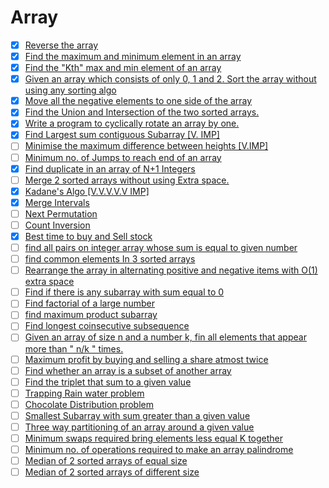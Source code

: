 # Array

- [x] [Reverse the array](https://www.geeksforgeeks.org/write-a-program-to-reverse-an-array-or-string/)
- [x] [Find the maximum and minimum element in an array](https://www.geeksforgeeks.org/maximum-and-minimum-in-an-array/)
- [x] [Find the "Kth" max and min element of an array](https://practice.geeksforgeeks.org/problems/kth-smallest-element/0)
- [x] [Given an array which consists of only 0, 1 and 2. Sort the array without using any sorting algo](https://practice.geeksforgeeks.org/problems/sort-an-array-of-0s-1s-and-2s/0)
- [x] [Move all the negative elements to one side of the array](https://www.geeksforgeeks.org/move-negative-numbers-beginning-positive-end-constant-extra-space/)
- [x] [Find the Union and Intersection of the two sorted arrays.](https://practice.geeksforgeeks.org/problems/union-of-two-arrays/0)
- [x] [Write a program to cyclically rotate an array by one.](https://practice.geeksforgeeks.org/problems/cyclically-rotate-an-array-by-one/0)                                                                          
- [x] [Find Largest sum contiguous Subarray \[V. IMP\]](https://practice.geeksforgeeks.org/problems/kadanes-algorithm/0)                                                                                                
- [ ] [Minimise the maximum difference between heights \[V.IMP\]](https://practice.geeksforgeeks.org/problems/minimize-the-heights3351/1)                                                                               
- [ ] [Minimum no. of Jumps to reach end of an array](https://practice.geeksforgeeks.org/problems/minimum-number-of-jumps/0)                                                                                            
- [x] [Find duplicate in an array of N+1 Integers](https://leetcode.com/problems/find-the-duplicate-number/)                                                                                                            
- [ ] [Merge 2 sorted arrays without using Extra space.](https://practice.geeksforgeeks.org/problems/merge-two-sorted-arrays5135/1)                                                                                     
- [x] [Kadane's Algo \[V.V.V.V.V IMP\]](https://practice.geeksforgeeks.org/problems/kadanes-algorithm/0)                                                                                                                
- [x] [Merge Intervals](https://leetcode.com/problems/merge-intervals/)                                                                                                                                                 
- [ ] [Next Permutation](https://leetcode.com/problems/next-permutation/)                                                                                                                                               
- [ ] [Count Inversion](https://practice.geeksforgeeks.org/problems/inversion-of-array/0)                                                                                                                               
- [x] [Best time to buy and Sell stock](https://leetcode.com/problems/best-time-to-buy-and-sell-stock/)                                                                                                                 
- [ ] [find all pairs on integer array whose sum is equal to given number](https://practice.geeksforgeeks.org/problems/count-pairs-with-given-sum5022/1)                                                                
- [ ] [find common elements In 3 sorted arrays](https://practice.geeksforgeeks.org/problems/common-elements1132/1)                                                                                                      
- [ ] [Rearrange the array in alternating positive and negative items with O(1) extra space](https://www.geeksforgeeks.org/rearrange-array-alternating-positive-negative-items-o1-extra-space/)                         
- [ ] [Find if there is any subarray with sum equal to 0](https://practice.geeksforgeeks.org/problems/subarray-with-0-sum/0)                                                                                            
- [ ] [Find factorial of a large number](https://practice.geeksforgeeks.org/problems/factorials-of-large-numbers/0)                                                                                                     
- [ ] [find maximum product subarray](https://practice.geeksforgeeks.org/problems/maximum-product-subarray3604/1)                                                                                                       
- [ ] [Find longest coinsecutive subsequence](https://practice.geeksforgeeks.org/problems/longest-consecutive-subsequence/0)                                                                                            
- [ ] [Given an array of size n and a number k, fin all elements that appear more than " n/k " times.](https://www.geeksforgeeks.org/given-an-array-of-of-size-n-finds-all-the-elements-that-appear-more-than-nk-times/)
- [ ] [Maximum profit by buying and selling a share atmost twice](https://www.geeksforgeeks.org/maximum-profit-by-buying-and-selling-a-share-at-most-twice/)                                                            
- [ ] [Find whether an array is a subset of another array](https://practice.geeksforgeeks.org/problems/array-subset-of-another-array/0)                                                                                 
- [ ] [Find the triplet that sum to a given value](https://practice.geeksforgeeks.org/problems/triplet-sum-in-array/0)                                                                                                  
- [ ] [Trapping Rain water problem](https://practice.geeksforgeeks.org/problems/trapping-rain-water/0)                                                                                                                  
- [ ] [Chocolate Distribution problem](https://practice.geeksforgeeks.org/problems/chocolate-distribution-problem/0)                                                                                                    
- [ ] [Smallest Subarray with sum greater than a given value](https://practice.geeksforgeeks.org/problems/smallest-subarray-with-sum-greater-than-x/0)                                                                  
- [ ] [Three way partitioning of an array around a given value](https://practice.geeksforgeeks.org/problems/three-way-partitioning/1)                                                                                   
- [ ] [Minimum swaps required bring elements less equal K together](https://practice.geeksforgeeks.org/problems/minimum-swaps-required-to-bring-all-elements-less-than-or-equal-to-k-together/0)                        
- [ ] [Minimum no. of operations required to make an array palindrome](https://practice.geeksforgeeks.org/problems/palindromic-array/0)                                                                                 
- [ ] [Median of 2 sorted arrays of equal size](https://practice.geeksforgeeks.org/problems/find-the-median0527/1)                                                                                                      
- [ ] [Median of 2 sorted arrays of different size](https://www.geeksforgeeks.org/median-of-two-sorted-arrays-of-different-sizes/)                                                                                      